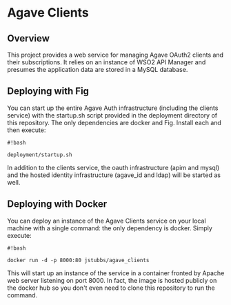 # Agave Clients #

## Overview ##

This project provides a web service for managing Agave OAuth2 clients and their subscriptions. It relies on an instance
of WSO2 API Manager and presumes the application data are stored in a MySQL database.

## Deploying with Fig ##

You can start up the entire Agave Auth infrastructure (including the clients service) with the startup.sh script
provided in the deployment directory of this repository. The only dependencies are docker and Fig. Install each
and then execute:

```
#!bash

deployment/startup.sh
```

In addition to the clients service, the oauth infrastructure (apim and mysql) and the hosted identity infrastructure
(agave_id and ldap) will be started as well.

## Deploying with Docker ##
You can deploy an instance of the Agave Clients service on your local machine with a single command: the only
dependency is docker. Simply execute:

```
#!bash

docker run -d -p 8000:80 jstubbs/agave_clients
```

This will start up an instance of the service in a container fronted by Apache web server listening on port 8000.
In fact, the image is hosted publicly on the docker hub so you don't even need to clone this repository to run the
command.